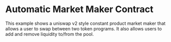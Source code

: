 # Automatic Market Maker Contract

This example shows a uniswap v2 style constant product market maker that allows a user to swap between two token programs.
It also allows users to add and remove liquidity to/from the pool.
